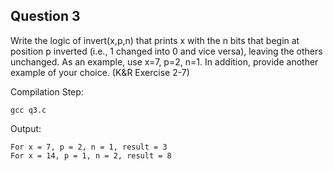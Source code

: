 ## Question 3

Write the logic of invert(x,p,n) that prints x with the n bits that begin at position p inverted (i.e., 1 changed into 0 and vice versa), leaving the others unchanged. As an example, use x=7, p=2, n=1. In addition, provide another example of your choice. (K&R Exercise 2-7) 

Compilation Step:

	gcc q3.c

Output:

	For x = 7, p = 2, n = 1, result = 3
	For x = 14, p = 1, n = 2, result = 8

